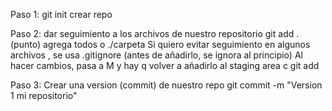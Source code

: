 Paso 1: git init crear repo

Paso 2: dar seguimiento a los archivos de nuestro repositorio
git add .(punto) agrega todos o ./carpeta
Si quiero evitar seguimiento en algunos archivos , se usa .gitignore (antes de añadirlo, se ignora al principio)
Al hacer cambios, pasa a M y hay q volver a añadirlo al staging area c git add

Paso 3: Crear una version (commit) de nuestro repo
git commit -m "Version 1 mi repositorio"